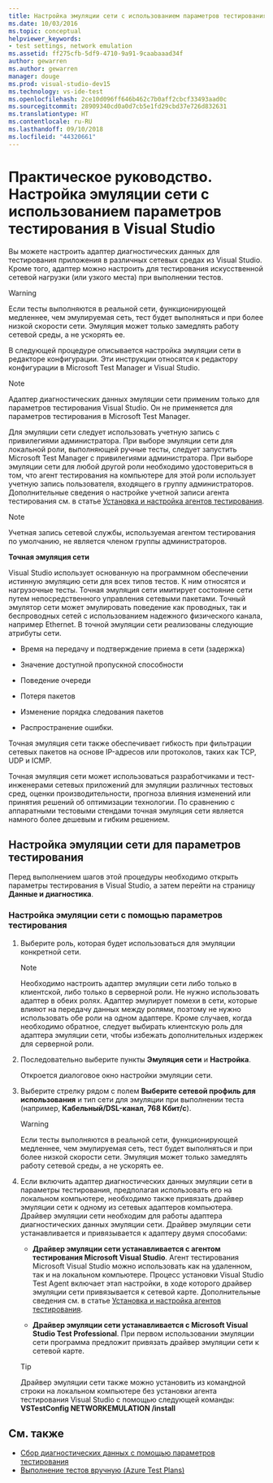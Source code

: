 ```yaml
---
title: Настройка эмуляции сети с использованием параметров тестирования в Visual Studio
ms.date: 10/03/2016
ms.topic: conceptual
helpviewer_keywords:
- test settings, network emulation
ms.assetid: ff275cfb-5df9-4710-9a91-9caabaaad34f
author: gewarren
ms.author: gewarren
manager: douge
ms.prod: visual-studio-dev15
ms.technology: vs-ide-test
ms.openlocfilehash: 2ce10d096ff646b462c7b0aff2cbcf33493aad0c
ms.sourcegitcommit: 28909340cd0a0d7cb5e1fd29cbd37e726d832631
ms.translationtype: HT
ms.contentlocale: ru-RU
ms.lasthandoff: 09/10/2018
ms.locfileid: "44320661"
---
```

# <a name="how-to-configure-network-emulation-using-test-settings-in-visual-studio"></a>Практическое руководство. Настройка эмуляции сети с использованием параметров тестирования в Visual Studio

Вы можете настроить адаптер диагностических данных для тестирования приложения в различных сетевых средах из Visual Studio. Кроме того, адаптер можно настроить для тестирования искусственной сетевой нагрузки (или узкого места) при выполнении тестов.

> [!WARNING]
> Если тесты выполняются в реальной сети, функционирующей медленнее, чем эмулируемая сеть, тест будет выполняться и при более низкой скорости сети. Эмуляция может только замедлять работу сетевой среды, а не ускорять ее.

 В следующей процедуре описывается настройка эмуляции сети в редакторе конфигурации. Эти инструкции относятся к редактору конфигурации в Microsoft Test Manager и Visual Studio.

> [!NOTE]
> Адаптер диагностических данных эмуляции сети применим только для параметров тестирования Visual Studio. Он не применяется для параметров тестирования в Microsoft Test Manager.

Для эмуляции сети следует использовать учетную запись с привилегиями администратора. При выборе эмуляции сети для локальной роли, выполняющей ручные тесты, следует запустить Microsoft Test Manager с привилегиями администратора. При выборе эмуляции сети для любой другой роли необходимо удостовериться в том, что агент тестирования на компьютере для этой роли использует учетную запись пользователя, входящего в группу администраторов. Дополнительные сведения о настройке учетной записи агента тестирования см. в статье [Установка и настройка агентов тестирования](../test/lab-management/install-configure-test-agents.md).

> [!NOTE]
> Учетная запись сетевой службы, используемая агентом тестирования по умолчанию, не является членом группы администраторов.

 **Точная эмуляция сети**

 Visual Studio использует основанную на программном обеспечении истинную эмуляцию сети для всех типов тестов. К ним относятся и нагрузочные тесты. Точная эмуляция сети имитирует состояние сети путем непосредственного управления сетевыми пакетами. Точный эмулятор сети может эмулировать поведение как проводных, так и беспроводных сетей с использованием надежного физического канала, например Ethernet. В точной эмуляции сети реализованы следующие атрибуты сети.

-   Время на передачу и подтверждение приема в сети (задержка)

-   Значение доступной пропускной способности

-   Поведение очереди

-   Потеря пакетов

-   Изменение порядка следования пакетов

-   Распространение ошибки.

 Точная эмуляция сети также обеспечивает гибкость при фильтрации сетевых пакетов на основе IP-адресов или протоколов, таких как TCP, UDP и ICMP.

 Точная эмуляция сети может использоваться разработчиками и тест-инженерами сетевых приложений для эмуляции различных тестовых сред, оценки производительности, прогноза влияния изменений или принятия решений об оптимизации технологии. По сравнению с аппаратными тестовыми стендами точная эмуляция сети является намного более дешевым и гибким решением.

## <a name="configure-network-emulation-for-your-test-settings"></a>Настройка эмуляции сети для параметров тестирования
 Перед выполнением шагов этой процедуры необходимо открыть параметры тестирования в Visual Studio, а затем перейти на страницу **Данные и диагностика**.

### <a name="to-configure-network-emulation-for-your-test-settings"></a>Настройка эмуляции сети с помощью параметров тестирования

1.  Выберите роль, которая будет использоваться для эмуляции конкретной сети.

    > [!NOTE]
    > Необходимо настроить адаптер эмуляции сети либо только в клиентской, либо только в серверной роли. Не нужно использовать адаптер в обеих ролях. Адаптер эмулирует помехи в сети, которые влияют на передачу данных между ролями, поэтому не нужно использовать обе роли на одном адаптере. Кроме случаев, когда необходимо обратное, следует выбирать клиентскую роль для адаптера эмуляции сети, чтобы избежать дополнительных издержек для серверной роли.

2.  Последовательно выберите пункты **Эмуляция сети** и **Настройка**.

     Откроется диалоговое окно настройки эмуляции сети.

3.  Выберите стрелку рядом с полем **Выберите сетевой профиль для использования** и тип сети для эмуляции при выполнении теста (например, **Кабельный/DSL-канал, 768 Кбит/с**).

    > [!WARNING]
    > Если тесты выполняются в реальной сети, функционирующей медленнее, чем эмулируемая сеть, тест будет выполняться и при более низкой скорости сети. Эмуляция может только замедлять работу сетевой среды, а не ускорять ее.

4.  Если включить адаптер диагностических данных эмуляции сети в параметры тестирования, предполагая использовать его на локальном компьютере, необходимо также привязать драйвер эмуляции сети к одному из сетевых адаптеров компьютера. Драйвер эмуляции сети необходим для работы адаптера диагностических данных эмуляции сети. Драйвер эмуляции сети устанавливается и привязывается к адаптеру двумя способами:

    -   **Драйвер эмуляции сети устанавливается с агентом тестирования Microsoft Visual Studio**. Агент тестирования Microsoft Visual Studio можно использовать как на удаленном, так и на локальном компьютере. Процесс установки Visual Studio Test Agent включает этап настройки, в ходе которого драйвер эмуляции сети привязывается к сетевой карте. Дополнительные сведения см. в статье [Установка и настройка агентов тестирования](../test/lab-management/install-configure-test-agents.md).

    -   **Драйвер эмуляции сети устанавливается с Microsoft Visual Studio Test Professional**. При первом использовании эмуляции сети программа предложит привязать драйвер эмуляции сети к сетевой карте.

    > [!TIP]
    > Драйвер эмуляции сети также можно установить из командной строки на локальном компьютере без установки агента тестирования Visual Studio с помощью следующей команды: **VSTestConfig NETWORKEMULATION /install**

## <a name="see-also"></a>См. также

- [Сбор диагностических данных с помощью параметров тестирования](../test/collect-diagnostic-information-using-test-settings.md)
- [Выполнение тестов вручную (Azure Test Plans)](/azure/devops/test/run-manual-tests?view=vsts)